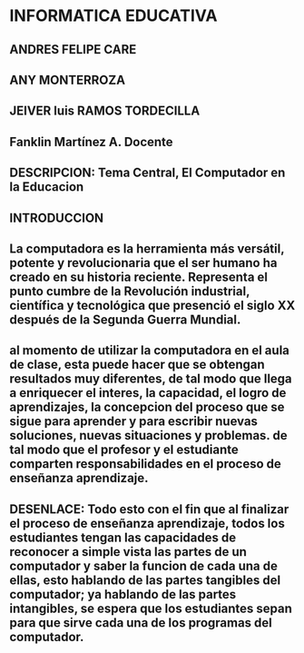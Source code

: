 # INFORMATICA EDUCATIVA
## ANDRES FELIPE CARE
## ANY MONTERROZA
## JEIVER luis RAMOS TORDECILLA
## Fanklin Martínez A. Docente

## DESCRIPCION: Tema Central, El Computador en la Educacion 

## INTRODUCCION
## La computadora es la herramienta más versátil, potente y revolucionaria que el ser humano ha creado en su historia reciente. Representa el punto cumbre de la Revolución industrial, científica y tecnológica que presenció el siglo XX después de la Segunda Guerra Mundial. 
## al momento de utilizar la computadora en el aula de clase, esta puede hacer que se obtengan resultados muy diferentes, de tal modo que llega a enriquecer el interes, la capacidad, el logro de aprendizajes, la concepcion del proceso que se sigue para aprender y para escribir nuevas soluciones, nuevas situaciones y problemas. de tal modo que el profesor y el estudiante comparten responsabilidades en el proceso de enseñanza aprendizaje. 
## DESENLACE: Todo esto con el fin que al finalizar el proceso de enseñanza aprendizaje, todos los estudiantes tengan las capacidades de reconocer a simple vista las partes de un computador y saber la funcion de cada una de ellas, esto hablando de las partes tangibles del computador; ya hablando de las partes intangibles, se espera que los estudiantes sepan para que sirve cada una de los programas del computador.
